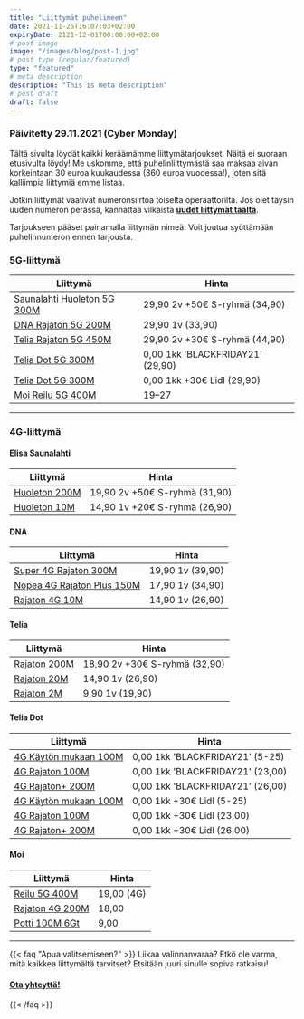 ```yaml
---
title: "Liittymät puhelimeen"
date: 2021-11-25T16:07:03+02:00
expiryDate: 2121-12-01T00:00:00+02:00
# post image
image: "/images/blog/post-1.jpg"
# post type (regular/featured)
type: "featured"
# meta description
description: "This is meta description"
# post draft
draft: false
---
```


### Päivitetty 29.11.2021 (Cyber Monday)

Tältä sivulta löydät kaikki keräämämme liittymätarjoukset. Näitä ei suoraan etusivulta löydy! Me uskomme, että puhelinliittymästä saa maksaa aivan korkeintaan 30 euroa kuukaudessa (360 euroa vuodessa!), joten sitä kalliimpia liittymiä emme listaa.

Jotkin liittymät vaativat numeronsiirtoa toiselta operaattorilta. Jos olet täysin uuden numeron perässä, kannattaa vilkaista **[uudet liittymät täältä](../sub_new)**.

Tarjoukseen pääset painamalla liittymän nimeä. Voit joutua syöttämään puhelinnumeron ennen tarjousta.

<a name="5g"></a>
### 5G-liittymä

Liittymä                     |Hinta
-----------------------------|--------------------------------
[Saunalahti Huoleton 5G 300M]|29,90 2v +50€ S-ryhmä (34,90)
[DNA Rajaton 5G 200M]        |29,90 1v (33,90)
[Telia Rajaton 5G 450M]      |29,90 2v +30€ S-ryhmä (44,90)
[Telia Dot 5G 300M][tdbf]    |0,00 1kk 'BLACKFRIDAY21' (29,90)
[Telia Dot 5G 300M][lidl]    |0,00 1kk +30€ Lidl (29,90)
[Moi Reilu 5G 400M]          |19–27

[Saunalahti Huoleton 5G 300M]: https://elisa.fi/kauppa/erikoistarjous
[DNA Rajaton 5G 200M]: https://kauppa4.dna.fi/Puhelinliittymät/Kiinteä-hinta,-rajaton-käyttö/DNA-Rajaton-5G-200M/p/QVS000017
[Telia Rajaton 5G 450M]: https://www.telia.fi/kampanjat/liittymat/huippudiili
[tdbf]: https://www.telia.fi/dot
[lidl]: https://www.telia.fi/dot/lidlplus
[Moi Reilu 5G 400M]: https://www.moi.fi/5g

<hr>

<a name="4g"></a>
### 4G-liittymä

<a name="4g-elisa"></a>
#### Elisa Saunalahti

Liittymä             |Hinta
---------------------|-----------------------------
[Huoleton 200M][enum]|19,90 2v +50€ S-ryhmä (31,90)
[Huoleton 10M][enum] |14,90 1v +20€ S-ryhmä (26,90)

[enum]: https://elisa.fi/kauppa/erikoistarjous

<a name="4g-dna"></a>
#### DNA

Liittymä                          |Hinta
----------------------------------|----------------
[Super 4G Rajaton 300M][dnum]     |19,90 1v (39,90)
[Nopea 4G Rajaton Plus 150M][dnum]|17,90 1v (34,90)
[Rajaton 4G 10M][dnum]            |14,90 1v (26,90)

[dnum]: https://www.dna.fi/sinunhintasi

<a name="4g-telia"></a>
#### Telia

Liittymä            |Hinta
--------------------|-----------------------------
[Rajaton 200M][tnum]|18,90 2v +30€ S-ryhmä (32,90)
[Rajaton 20M][tnum] |14,90 1v (26,90)
[Rajaton 2M][tnum]  |9,90 1v (19,90)

[tnum]: https://www.telia.fi/kampanjat/liittymat/huippudiili

<a name="4g-dot"></a>
#### Telia Dot

Liittymä                     |Hinta
-----------------------------|--------------------------------
[4G Käytön mukaan 100M][tdbf]|0,00 1kk 'BLACKFRIDAY21' (5-25)
[4G Rajaton 100M][tdbf]      |0,00 1kk 'BLACKFRIDAY21' (23,00)
[4G Rajaton+ 200M][tdbf]     |0,00 1kk 'BLACKFRIDAY21' (26,00)
[4G Käytön mukaan 100M][lidl]|0,00 1kk +30€ Lidl (5-25)
[4G Rajaton 100M][lidl]      |0,00 1kk +30€ Lidl (23,00)
[4G Rajaton+ 200M][lidl]     |0,00 1kk +30€ Lidl (26,00)

<a name="4g-moi"></a>
#### Moi

Liittymä              |Hinta
----------------------|----------
[Reilu 5G 400M][m5g]  |19,00 (4G)
[Rajaton 4G 200M][m4g]|18,00
[Potti 100M 6Gt][mp]  |9,00

[m5g]: https://www.moi.fi/5g
[m4g]: https://www.moi.fi/tilaa
[mp]: https://www.moi.fi/moipotti

<hr>

{{< faq "Apua valitsemiseen?" >}}
Liikaa valinnanvaraa? Etkö ole varma, mitä kaikkea liittymältä tarvitset? Etsitään juuri sinulle sopiva ratkaisu!

#### [Ota yhteyttä!](../../contact)
{{< /faq >}}


